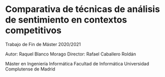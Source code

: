 # Comparativa de técnicas de análisis de sentimiento en contextos competitivos
Trabajo de Fin de Máster 2020/2021

Autor: Raquel Blanco Morago
Director: Rafael Caballero Roldán

Máster en Ingeniería Informática
Facultad de Informática
Universidad Complutense de Madrid
